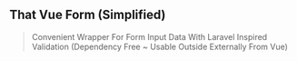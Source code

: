 ## That Vue Form (Simplified)

> Convenient Wrapper For Form Input Data With Laravel Inspired Validation (Dependency Free ~ Usable Outside Externally From Vue)
